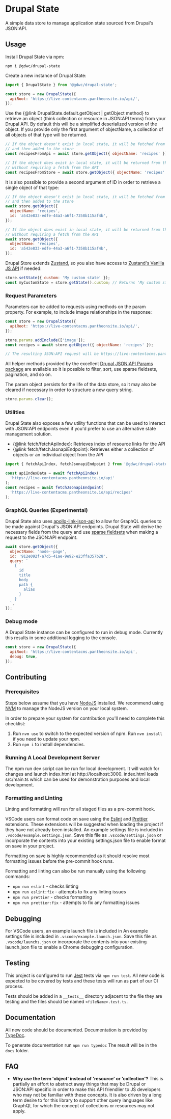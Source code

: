 # Drupal State

A simple data store to manage application state sourced from Drupal's JSON:API.

## Usage

Install Drupal State via npm:

```
npm i @gdwc/drupal-state
```

Create a new instance of Drupal State:

```js
import { DrupalState } from '@gdwc/drupal-state';

const store = new DrupalState({
  apiRoot: 'https://live-contentacms.pantheonsite.io/api/',
});
```

Use the {@link DrupalState.default.getObject | getObject method} to retrieve an
object (think collection or resource in JSON:API terms) from your Drupal API. By
default this will be a simplified deserialized version of the object. If you
provide only the first argument of objectName, a collection of all objects of
that type will be returned.

```js
// If the object doesn't exist in local state, it will be fetched from the API,
// and then added to the store
const recipesFromApi = await store.getObject({ objectName: 'recipes' });

// If the object does exist in local state, it will be returned from the store
// without requiring a fetch from the API
const recipesFromStore = await store.getObject({ objectName: 'recipes' });
```

It is also possible to provide a second argument of ID in order to retrieve a
single object of that type:

```js
// If the object doesn't exist in local state, it will be fetched from the API,
// and then added to the store
await store.getObject({
  objectName: 'recipes',
  id: 'a542e833-edfe-44a3-a6f1-7358b115af4b',
});

// If the object does exist in local state, it will be returned from the store
// without requiring a fetch from the API
await store.getObject({
  objectName: 'recipes',
  id: 'a542e833-edfe-44a3-a6f1-7358b115af4b',
});
```

Drupal Store extends [Zustand](https://github.com/pmndrs/zustand), so you also
have access to
[Zustand's Vanilla JS API](https://github.com/pmndrs/zustand#using-zustand-without-react)
if needed:

```js
store.setState({ custom: 'My custom state' });
const myCustomState = store.getState().custom; // Returns 'My custom state'
```

### Request Parameters

Parameters can be added to requests using methods on the param property. For
example, to include image relationships in the response:

```js
const store = new DrupalState({
  apiRoot: 'https://live-contentacms.pantheonsite.io/api/',
});

store.params.addInclude(['image']);
const recipes = await store.getObject({ objectName: 'recipes' });

// The resulting JSON:API request will be https://live-contentacms.pantheonsite.io/api/recipes?include=image
```

All helper methods provided by the excellent
[Drupal JSON:API Params package](https://www.npmjs.com/package/drupal-jsonapi-params)
are available so it is possible to filter, sort, use sparse fieldsets,
pagination, and so on.

The param object persists for the life of the data store, so it may also be
cleared if necessary in order to structure a new query string.

```js
store.params.clear();
```

### Utilities

Drupal State also exposes a few utility functions that can be used to interact
with JSON:API endpoints even if you'd prefer to use an alternative state
management solution.

- {@link fetch/fetchApiIndex}: Retrieves index of resource links for the API
- {@link fetch/fetchJsonapiEndpoint}: Retrieves either a collection of objects
  or an individual object from the API

```js
import { fetchApiIndex, fetchJsonapiEndpoint } from '@gdwc/drupal-state';

const apiIndexData = await fetchApiIndex(
  'https://live-contentacms.pantheonsite.io/api'
);
const recipes = await fetchJsonapiEndpoint(
  'https://live-contentacms.pantheonsite.io/api/recipes'
);
```

### GraphQL Queries (Experimental)

Drupal State also uses
[apollo-link-json-api](https://github.com/rsullivan00/apollo-link-json-api) to
allow for GraphQL queries to be made against Drupal's JSON:API endpoints. Drupal
State will derive the necessary fields from the query and use
[sparse fieldsets](https://jsonapi.org/format/#fetching-sparse-fieldsets) when
making a request to the JSON:API endpoint.

```js
await store.getObject({
  objectName: 'node--page',
  id: '912e092f-a7d5-41ae-9e92-e23ffa357b28',
  query: `
    {
      id
      title
      body
      path {
        alias
      }
    }
  `,
});
```

### Debug mode

A Drupal State instance can be configured to run in debug mode. Currently this
results in some additional logging to the console.

```js
const store = new DrupalState({
  apiRoot: 'https://live-contentacms.pantheonsite.io/api',
  debug: true,
});
```

## Contributing

### Prerequisites

Steps below assume that you have [NodeJS](https://nodejs.org/) installed. We
recommend using [NVM](https://github.com/nvm-sh/nvm) to manage the NodeJS
version on your local system.

In order to prepare your system for contribution you'll need to complete this
checklist:

1. Run `nvm use` to switch to the expected version of npm. Run `nvm install` if
   you need to update your npm.
2. Run `npm i` to install dependencies.

### Running A Local Development Server

The npm run dev script can be run for local development. It will watch for
changes and launch index.html at http://localhost:3000. index.html loads
src/main.ts which can be used for demonstration purposes and local development.

### Formatting and Linting

Linting and formatting will run for all staged files as a pre-commit hook.

VSCode users can format code on save using the
[Eslint](https://marketplace.visualstudio.com/items?itemName=dbaeumer.vscode-eslint)
and
[Prettier](https://marketplace.visualstudio.com/items?itemName=esbenp.prettier-vscode)
extensions. These extensions will be suggested when loading the project if they
have not already been installed. An example settings file is included in
`.vscode/example.settings.json`. Save this file as `.vscode/settings.json` or
incorporate the contents into your existing settings.json file to enable format
on save in your project.

Formatting on save is highly recommended as it should resolve most formatting
issues before the pre-commit hook runs.

Formatting and linting can also be run manually using the following commands:

- `npm run eslint` - checks linting
- `npm run eslint:fix` - attempts to fix any linting issues
- `npm run prettier` - checks formatting
- `npm run prettier:fix` - attempts to fix any formatting issues

## Debugging

For VSCode users, an example launch file is included in An example settings file
is included in `.vscode/example.launch.json`. Save this file as
`.vscode/launchs.json` or incorporate the contents into your existing
launch.json file to enable a Chrome debugging configuration.

## Testing

This project is configured to run [Jest](https://facebook.github.io/jest/) tests
via `npm run test`. All new code is expected to be covered by tests and these
tests will run as part of our CI process.

Tests should be added in a `__tests__` directory adjacent to the file they are
testing and the files should be named `<fileName>.test.ts`.

## Documentation

All new code should be documented. Documentation is provided by
[TypeDoc](https://typedoc.org/).

To generate documentation run `npm run typedoc` The result will be in the `docs`
folder.

## FAQ

- **Why use the term 'object' instead of 'resource' or 'collection'?** This is
  partially an effort to abstract away things that may be Drupal or JSON:API
  specific in order to make this API friendlier to JS developers who may not be
  familiar with these concepts. It is also driven by a long term desire to for
  this library to support other query languages like GraphQL for which the
  concept of collections or resources may not apply.
